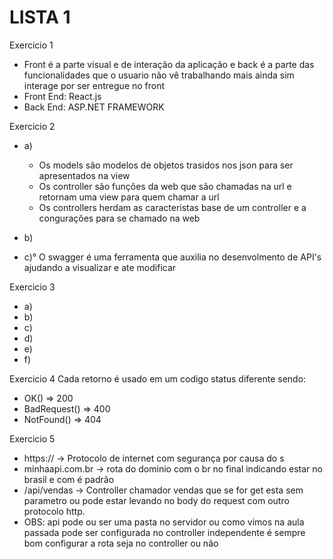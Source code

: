# LISTA 1

Exercicio 1
- Front é a parte visual e de interação da aplicação e back é a parte das funcionalidades que o usuario não vê
  trabalhando mais ainda sim interage por ser entregue no front
- Front End: React.js
- Back End: ASP.NET FRAMEWORK
  
Exercicio 2
- a)
     - Os models são modelos de objetos trasidos nos json para ser apresentados na view
     - Os controller são funções da web que são chamadas na url e retornam uma view para quem chamar a url
     - Os controllers herdam as caracteristas base de um controller e a congurações para se chamado na web
    
- b)
- c)° O swagger é uma ferramenta que auxilia no desenvolmento de API's ajudando a visualizar e ate modificar 

Exercicio 3
- a)
- b)
- c)
- d)
- e)
- f)

Exercicio 4
Cada retorno é usado em um codigo status diferente sendo:
- OK() => 200
- BadRequest() => 400
- NotFound() => 404

Exercicio 5
- https:// -> Protocolo de internet com segurança por causa do s
- minhaapi.com.br -> rota do dominio com o br no final indicando estar no brasil e com é padrão
- /api/vendas -> Controller chamador vendas que se for get esta sem parametro ou pode estar levando 
  no body do request com outro protocolo http.
- OBS: api pode ou ser uma pasta no servidor ou como vimos na aula passada pode ser configurada no controller
       independente é sempre bom configurar a  rota seja no controller ou não
